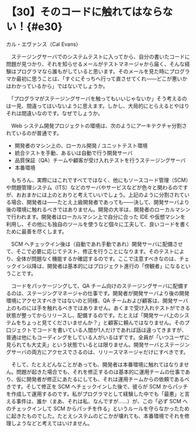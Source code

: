 # 【30】そのコードに触れてはならない！{#e30}

<div class="author">カル・エヴァンス（Cal Evans）</div>

　ステージングサーバでのシステムテストに入ってから、自分の書いたコードに問題が見つかり、それを知らせるメールがテストマネージャから届く、そんな経験はプログラマなら誰もがしていると思います。そのメールを見た時にプログラマか最初に思うことは、「すぐにそっちへ行って直させてくれ&mdash;&mdash;どこが悪いかはわかっているから」ではないでしょうか。

　「プログラマがステージングサーバを触ってもいいじゃないか」そう考えるのは一見、間違ってはいないように思えます。しかし、大局的にとらえるとやはりそれは間違いなのです。なぜでしょうか。

　Web システム開発プロジェクトの環境は、次のようにアーキテクチャ分割されているのが普通です。

* 開発者のマシン上の、ローカル開発 / ユニットテスト環境
* 統合テストを手動、あるいは自動で行う開発サーバ
* 品質保証（QA）チームや顧客が受け入れテストを行うステージングサーバ
* 本番環境

　もちろん、実際にはこれですべてではなく、他にもソースコード管理（SCM）や問題管理システム（ITS）などのサーバやサービスなどが色々と関わるのですが、おおまかには上のとおりと考えていいでしょう。上記のように分割されている場合、開発者は&mdash;&mdash;たとえ上級開発者であっても&mdash;&mdash;決して、開発サーバより後の環境に触れるべきではありません。開発の大半は、開発者のローカルマシンで行われます。開発者はローカルマシン上で自分に合った IDE や仮想マシンを利用し、その他にも独自のツールを使うなど個々に工夫して、良いコードを書くために最善を尽くします。

　SCM へチェックイン後は（自動であれ手動であれ）開発サーバに配備させて、そこで必要に応じてテスト、修正を行うことになります。そのテストにより、全体が問題なく機能するか確認するのです。ここで注意すべきなのは、チェックイン以降は、開発者は基本的にはプロジェクト進行の「傍観者」になるということです。

　コードをパッケージングして、QA チーム向けのステージングサーバに配備するのは、ステージングマネージャの仕事です。開発者が開発サーバより後の開発環境にアクセスすべきではないのと同様、QA チームおよび顧客は、開発サーバ上のものには手を触れるべきではありません。あくまで受け入れテストができる状態が整ってからリリースし、配備するのです。たとえば「開発サーバ上のシステムをちょっと見てくださいませんか？」と顧客に頼んではなりません。そのプ口ジェクトでコードを書いている人間が1人だけであれば話は違ってきますが、普通は他にもコーディングをしている人がいるはずです。全員が「いつユーザに見られても大丈夫」という状態でいるとは限りません。開発サーバとステージングサーバの両方にアクセスでさるのは、リリースマネージャだけにすべきです。

　そして、たとえどんなことがあっても、開発者は本番環境に触れてはなりません。問題が起きた場合でも、それを修正するのは基本的に運用チームの仕事であり、仮に開発者が修正にあたるにしても、それは運用チームからの依頼であるべきです。そして修正を SCM へチェックインした後で、彼らが SCM からパッチを作成して運用するのです。私がプログラマとして経験した中でも「最悪」と言える事件は、誰か（まあ、それは私、なんですが……）が、この「必ず SCM へのチェックインして SCM からパッチを作る」というルールを守らなかったために起きたものでした。たとえシステムのどこかが壊れても、本番環境でそれを修理しようなどと考えてはいけません。
